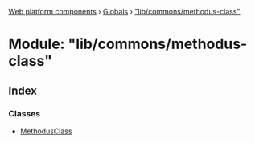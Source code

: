[Web platform components](../README.md) › [Globals](../globals.md) › ["lib/commons/methodus-class"](_lib_commons_methodus_class_.md)

# Module: "lib/commons/methodus-class"

## Index

### Classes

* [MethodusClass](../classes/_lib_commons_methodus_class_.methodusclass.md)
